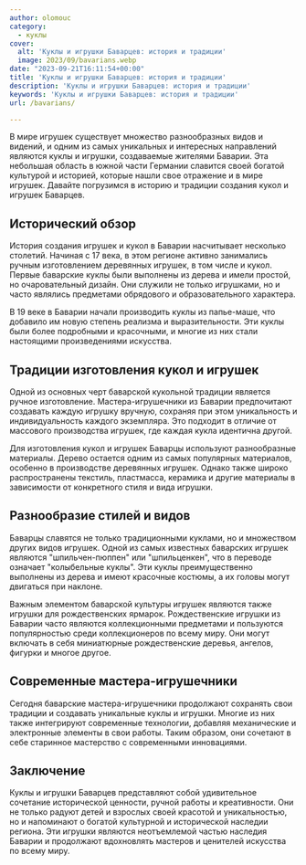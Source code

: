 ```yaml
---
author: olomouc
category:
  - куклы
cover:
  alt: 'Куклы и игрушки Баварцев: история и традиции'
  image: 2023/09/bavarians.webp
date: "2023-09-21T16:11:54+00:00"
title: 'Куклы и игрушки Баварцев: история и традиции'
description: 'Куклы и игрушки Баварцев: история и традиции'
keywords: 'Куклы и игрушки Баварцев: история и традиции'
url: /bavarians/

---
```

В мире игрушек существует множество разнообразных видов и видений, и одним из самых уникальных и интересных направлений являются куклы и игрушки, создаваемые жителями Баварии. Эта небольшая область в южной части Германии славится своей богатой культурой и историей, которые нашли свое отражение и в мире игрушек. Давайте погрузимся в историю и традиции создания кукол и игрушек Баварцев.

## **Исторический обзор**

История создания игрушек и кукол в Баварии насчитывает несколько столетий. Начиная с 17 века, в этом регионе активно занимались ручным изготовлением деревянных игрушек, в том числе и кукол. Первые баварские куклы были выполнены из дерева и имели простой, но очаровательный дизайн. Они служили не только игрушками, но и часто являлись предметами обрядового и образовательного характера.

В 19 веке в Баварии начали производить куклы из папье-маше, что добавило им новую степень реализма и выразительности. Эти куклы были более подробными и красочными, и многие из них стали настоящими произведениями искусства.

## **Традиции изготовления кукол и игрушек**

Одной из основных черт баварской кукольной традиции является ручное изготовление. Мастера-игрушечники из Баварии предпочитают создавать каждую игрушку вручную, сохраняя при этом уникальность и индивидуальность каждого экземпляра. Это подходит в отличие от массового производства игрушек, где каждая кукла идентична другой.

Для изготовления кукол и игрушек Баварцы используют разнообразные материалы. Дерево остается одним из самых популярных материалов, особенно в производстве деревянных игрушек. Однако также широко распространены текстиль, пластмасса, керамика и другие материалы в зависимости от конкретного стиля и вида игрушки.

## **Разнообразие стилей и видов**

Баварцы славятся не только традиционными куклами, но и множеством других видов игрушек. Одной из самых известных баварских игрушек являются "шпильчен-пюппен" или "шпильценкен", что в переводе означает "колыбельные куклы". Эти куклы преимущественно выполнены из дерева и имеют красочные костюмы, а их головы могут двигаться при наклоне.

Важным элементом баварской культуры игрушек являются также игрушки для рождественских ярмарок. Рождественские игрушки из Баварии часто являются коллекционными предметами и пользуются популярностью среди коллекционеров по всему миру. Они могут включать в себя миниатюрные рождественские деревья, ангелов, фигурки и многое другое.

## **Современные мастера-игрушечники**

Сегодня баварские мастера-игрушечники продолжают сохранять свои традиции и создавать уникальные куклы и игрушки. Многие из них также интегрируют современные технологии, добавляя механические и электронные элементы в свои работы. Таким образом, они сочетают в себе старинное мастерство с современными инновациями.

## **Заключение**

Куклы и игрушки Баварцев представляют собой удивительное сочетание исторической ценности, ручной работы и креативности. Они не только радуют детей и взрослых своей красотой и уникальностью, но и напоминают о богатой культурной и исторической наследии региона. Эти игрушки являются неотъемлемой частью наследия Баварии и продолжают вдохновлять мастеров и ценителей искусства по всему миру.
